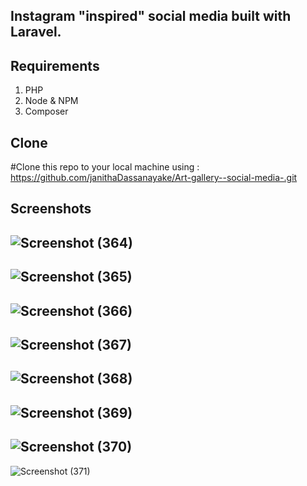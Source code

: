 Instagram "inspired" social media built with Laravel.
-------------------------------------------------------------

Requirements
------------------
1. PHP
2. Node & NPM
3. Composer

 Clone
-----------
#Clone this repo to your local machine using : https://github.com/janithaDassanayake/Art-gallery--social-media-.git

Screenshots
---------------

![Screenshot (364)](https://user-images.githubusercontent.com/53893019/85426198-c64f5b00-b597-11ea-9402-d01f1e576f2f.png)
---------------
![Screenshot (365)](https://user-images.githubusercontent.com/53893019/85426205-c8b1b500-b597-11ea-8ec4-f05af7c965bf.png)
---------------
![Screenshot (366)](https://user-images.githubusercontent.com/53893019/85426208-c94a4b80-b597-11ea-8111-347068cdfe7e.png)
---------------
![Screenshot (367)](https://user-images.githubusercontent.com/53893019/85426213-ca7b7880-b597-11ea-970c-832147658f86.png)
---------------
![Screenshot (368)](https://user-images.githubusercontent.com/53893019/85426217-cb140f00-b597-11ea-894d-26608d021f62.png)
---------------
![Screenshot (369)](https://user-images.githubusercontent.com/53893019/85426218-cbaca580-b597-11ea-8dd9-545b74c4feab.png)
---------------
![Screenshot (370)](https://user-images.githubusercontent.com/53893019/85426220-cbaca580-b597-11ea-8110-e71bf53f9aed.png)
---------------
![Screenshot (371)](https://user-images.githubusercontent.com/53893019/85426223-cc453c00-b597-11ea-98da-c2f8bd66b467.png)


